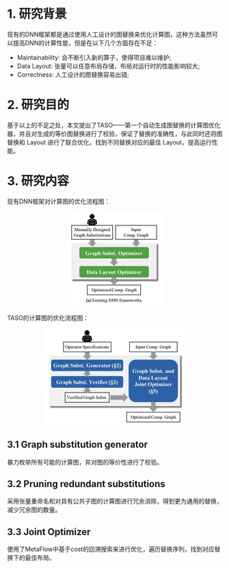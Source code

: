 # 1. 研究背景

现有的DNN框架都是通过使用人工设计的图替换来优化计算图，这种方法虽然可以提高DNN的计算性能，但是在以下几个方面存在不足：

- Maintainability: 会不断引入新的算子，使得项目难以维护;
- Data Layout: 张量可以任意布局存储，布局对运行时的性能影响较大;
- Correctness: 人工设计的图替换容易出错;

# 2. 研究目的

基于以上的不足之处，本文提出了TASO——第一个自动生成图替换的计算图优化器，并且对生成的等价图替换进行了校验，保证了替换的准确性，与此同时还将图替换和 Layout 进行了联合优化，找到不同替换对应的最佳 Layout，提高运行性能。

# 3. 研究内容

现有DNN框架对计算图的优化流程图：

<div align=center>
    <img src=./../images/taso/existing_dnn_framework.png>
</div>

TASO的计算图的优化流程图：

<div align=center>
    <img src=./../images/taso/taso.png>
</div>

## 3.1 Graph substitution generator

暴力枚举所有可能的计算图，并对图的等价性进行了校验。

## 3.2 Pruning redundant substitutions

采用张量重命名和对具有公共子图的计算图进行冗余消除，得到更为通用的替换，减少冗余图的数量。

## 3.3 Joint Optimizer

使用了MetaFlow中基于cost的回溯搜索来进行优化，遍历替换序列，找到对应替换下的最佳布局。
